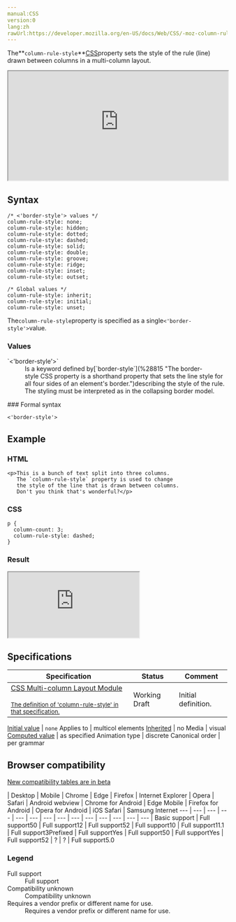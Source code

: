 ```yaml
---
manual:CSS
version:0
lang:zh
rawUrl:https://developer.mozilla.org/en-US/docs/Web/CSS/-moz-column-rule-style
---
```






The**`column-rule-style`**[CSS](%427 "")property sets the style of the rule (line) drawn between columns in a multi-column layout.

<iframe src='https://interactive-examples.mdn.mozilla.net/pages/css/column-rule-style.html' width='100%' height='250'></iframe>

## Syntax<a name="Syntax"></a>

```
/* <'border-style'> values */
column-rule-style: none;
column-rule-style: hidden;
column-rule-style: dotted;
column-rule-style: dashed;
column-rule-style: solid;
column-rule-style: double;
column-rule-style: groove;
column-rule-style: ridge;
column-rule-style: inset;
column-rule-style: outset;

/* Global values */
column-rule-style: inherit;
column-rule-style: initial;
column-rule-style: unset;
```


The`column-rule-style`property is specified as a single`<'border-style'>`value.


### Values<a name="Values"></a>
<dl><dt id=''>`<'border-style'>`</dt><dd>Is a keyword defined by[`border-style`](%28815 "The border-style CSS property is a shorthand property that sets the line style for all four sides of an element's border.")describing the style of the rule. The styling must be interpreted as in the collapsing border model.</dd></dl>
### Formal syntax<a name="Formal_syntax"></a>

```
<'border-style'>

```

## Example<a name="Example"></a>

### HTML<a name="HTML"></a>

```
<p>This is a bunch of text split into three columns.
   The `column-rule-style` property is used to change
   the style of the line that is drawn between columns.
   Don't you think that's wonderful?</p>
```

### CSS<a name="CSS"></a>

```
p {
  column-count: 3;
  column-rule-style: dashed;
}
```

### Result<a name="Result"></a>


<iframe src='https://mdn.mozillademos.org/en-US/docs/Web/CSS/column-rule-style$samples/Example?revision=1356473' width='null' height='null'></iframe>



## Specifications<a name="Specifications"></a>

Specification | Status | Comment 
 ---  |  ---  |  ---  | 
[CSS Multi-column Layout Module<br></br><small>The definition of &#39;column-rule-style&#39; in that specification.</small>](%29504 "") | Working Draft | Initial definition. 


[Initial value](%28552 "") | `none` 
Applies to | multicol elements 
[Inherited](%28555 "") | no 
Media | visual 
[Computed value](%28556 "") | as specified 
Animation type | discrete 
Canonical order | per grammar 


## Browser compatibility<a name="Browser_compatibility"></a>
[New compatibility tables are in beta<i></i>](%3360 "")

 | <abbr>Desktop<i></i></abbr> | <abbr>Mobile<i></i></abbr> 
 | <abbr>Chrome<i></i></abbr> | <abbr>Edge<i></i></abbr> | <abbr>Firefox<i></i></abbr> | <abbr>Internet Explorer<i></i></abbr> | <abbr>Opera<i></i></abbr> | <abbr>Safari<i></i></abbr> | <abbr>Android webview<i></i></abbr> | <abbr>Chrome for Android<i></i></abbr> | <abbr>Edge Mobile<i></i></abbr> | <abbr>Firefox for Android<i></i></abbr> | <abbr>Opera for Android<i></i></abbr> | <abbr>iOS Safari<i></i></abbr> | <abbr>Samsung Internet<i></i></abbr> 
 ---  |  ---  |  ---  |  ---  |  ---  |  ---  |  ---  |  ---  |  ---  |  ---  |  ---  |  ---  |  ---  |  ---  | 
Basic support | <abbr>Full support</abbr>50 | <abbr>Full support</abbr>12 | <abbr>Full support</abbr>52 | <abbr>Full support</abbr>10 | <abbr>Full support</abbr>11.1 | <abbr>Full support</abbr>3<abbr>Prefixed<i></i></abbr> | <abbr>Full support</abbr>Yes | <abbr>Full support</abbr>50 | <abbr>Full support</abbr>Yes | <abbr>Full support</abbr>52 | <abbr>?</abbr> | <abbr>?</abbr> | <abbr>Full support</abbr>5.0 


### Legend<a name="Legend"></a>
<dl><dt id=''><abbr>Full support</abbr></dt><dd>Full support</dd><dt id=''><abbr>Compatibility unknown</abbr></dt><dd>Compatibility unknown</dd><dt id=''><abbr>Requires a vendor prefix or different name for use.<i></i></abbr></dt><dd>Requires a vendor prefix or different name for use.</dd></dl>



